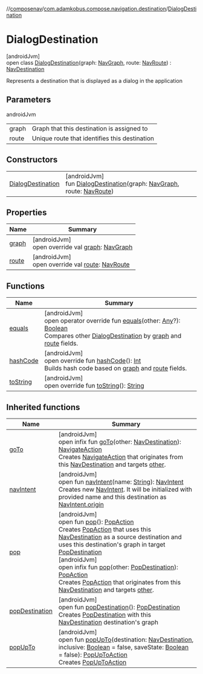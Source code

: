 //[composenav](../../../index.md)/[com.adamkobus.compose.navigation.destination](../index.md)/[DialogDestination](index.md)

# DialogDestination

[androidJvm]\
open class [DialogDestination](index.md)(graph: [NavGraph](../-nav-graph/index.md), route: [NavRoute](../-nav-route/index.md)) : [NavDestination](../-nav-destination/index.md)

Represents a destination that is displayed as a dialog in the application

## Parameters

androidJvm

| | |
|---|---|
| graph | Graph that this destination is assigned to |
| route | Unique route that identifies this destination |

## Constructors

| | |
|---|---|
| [DialogDestination](-dialog-destination.md) | [androidJvm]<br>fun [DialogDestination](-dialog-destination.md)(graph: [NavGraph](../-nav-graph/index.md), route: [NavRoute](../-nav-route/index.md)) |

## Properties

| Name | Summary |
|---|---|
| [graph](graph.md) | [androidJvm]<br>open override val [graph](graph.md): [NavGraph](../-nav-graph/index.md) |
| [route](route.md) | [androidJvm]<br>open override val [route](route.md): [NavRoute](../-nav-route/index.md) |

## Functions

| Name | Summary |
|---|---|
| [equals](equals.md) | [androidJvm]<br>open operator override fun [equals](equals.md)(other: [Any](https://kotlinlang.org/api/latest/jvm/stdlib/kotlin/-any/index.html)?): [Boolean](https://kotlinlang.org/api/latest/jvm/stdlib/kotlin/-boolean/index.html)<br>Compares other [DialogDestination](index.md) by [graph](graph.md) and [route](route.md) fields. |
| [hashCode](hash-code.md) | [androidJvm]<br>open override fun [hashCode](hash-code.md)(): [Int](https://kotlinlang.org/api/latest/jvm/stdlib/kotlin/-int/index.html)<br>Builds hash code based on [graph](graph.md) and [route](route.md) fields. |
| [toString](to-string.md) | [androidJvm]<br>open override fun [toString](to-string.md)(): [String](https://kotlinlang.org/api/latest/jvm/stdlib/kotlin/-string/index.html) |

## Inherited functions

| Name | Summary |
|---|---|
| [goTo](../-nav-destination/go-to.md) | [androidJvm]<br>open infix fun [goTo](../-nav-destination/go-to.md)(other: [NavDestination](../-nav-destination/index.md)): [NavigateAction](../../com.adamkobus.compose.navigation.action/-navigate-action/index.md)<br>Creates [NavigateAction](../../com.adamkobus.compose.navigation.action/-navigate-action/index.md) that originates from this [NavDestination](../-nav-destination/index.md) and targets [other](../-nav-destination/go-to.md). |
| [navIntent](../-nav-destination/nav-intent.md) | [androidJvm]<br>open fun [navIntent](../-nav-destination/nav-intent.md)(name: [String](https://kotlinlang.org/api/latest/jvm/stdlib/kotlin/-string/index.html)): [NavIntent](../../com.adamkobus.compose.navigation.intent/-nav-intent/index.md)<br>Creates new [NavIntent](../../com.adamkobus.compose.navigation.intent/-nav-intent/index.md). It will be initialized with provided name and this destination as [NavIntent.origin](../../com.adamkobus.compose.navigation.intent/-nav-intent/origin.md) |
| [pop](../-nav-destination/pop.md) | [androidJvm]<br>open fun [pop](../-nav-destination/pop.md)(): [PopAction](../../com.adamkobus.compose.navigation.action/-pop-action/index.md)<br>Creates [PopAction](../../com.adamkobus.compose.navigation.action/-pop-action/index.md) that uses this [NavDestination](../-nav-destination/index.md) as a source destination and uses this destination's graph in target [PopDestination](../-pop-destination/index.md)<br>[androidJvm]<br>open infix fun [pop](../-nav-destination/pop.md)(other: [PopDestination](../-pop-destination/index.md)): [PopAction](../../com.adamkobus.compose.navigation.action/-pop-action/index.md)<br>Creates [PopAction](../../com.adamkobus.compose.navigation.action/-pop-action/index.md) that originates from this [NavDestination](../-nav-destination/index.md) and targets [other](../-nav-destination/pop.md). |
| [popDestination](../-nav-destination/pop-destination.md) | [androidJvm]<br>open fun [popDestination](../-nav-destination/pop-destination.md)(): [PopDestination](../-pop-destination/index.md)<br>Creates [PopDestination](../-pop-destination/index.md) with this [NavDestination](../-nav-destination/index.md) destination's graph |
| [popUpTo](../-nav-destination/pop-up-to.md) | [androidJvm]<br>open fun [popUpTo](../-nav-destination/pop-up-to.md)(destination: [NavDestination](../-nav-destination/index.md), inclusive: [Boolean](https://kotlinlang.org/api/latest/jvm/stdlib/kotlin/-boolean/index.html) = false, saveState: [Boolean](https://kotlinlang.org/api/latest/jvm/stdlib/kotlin/-boolean/index.html) = false): [PopUpToAction](../../com.adamkobus.compose.navigation.action/-pop-up-to-action/index.md)<br>Creates [PopUpToAction](../../com.adamkobus.compose.navigation.action/-pop-up-to-action/index.md) |
